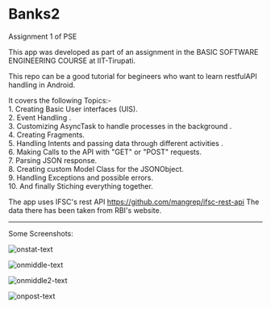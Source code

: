 # Banks2
Assignment 1 of PSE

This app was developed as part of an assignment in the BASIC SOFTWARE ENGINEERING COURSE at IIT-Tirupati.

This repo can be a good tutorial for begineers who want to learn restfulAPI handling in Android.


It covers the following Topics:-<br>
    1. Creating Basic User interfaces (UIS). <br>
    2. Event Handling .<br>
    3. Customizing AsyncTask to handle processes in the background .<br>
    4. Creating Fragments.<br>
    5. Handling Intents and passing data through different activities .<br>
    6. Making Calls to the API with "GET" or "POST" requests.<br>
    7. Parsing JSON response. <br>
    8. Creating custom Model Class for the JSONObject. <br>
    9. Handling Exceptions and possible errors. <br>
   10. And finally Stiching everything together. <br>
    
The app uses IFSC's rest API https://github.com/mangrep/ifsc-rest-api 
The data there has been taken from RBI's website.

----------------------------------------------------------------------------------------------------------------------------------------

Some Screenshots:

 ![onstat-text](https://github.com/rgkbitw/Banks2/blob/master/Screenshot_2017-08-13-18-06-36.png) 
  
 ![onmiddle-text](https://github.com/rgkbitw/Banks2/blob/master/Screenshot_2017-08-13-18-06-52.png)
  
 ![onmiddle2-text](https://github.com/rgkbitw/Banks2/blob/master/Screenshot_2017-08-13-18-06-56.png)
  
 ![onpost-text](https://github.com/rgkbitw/Banks2/blob/master/Screenshot_2017-08-13-18-07-02.png)
  
 




